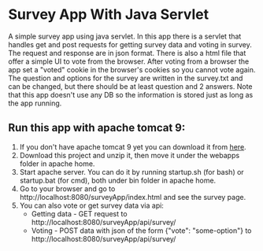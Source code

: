# Survey App With Java Servlet
A simple survey app using java servlet. 
In this app there is a servlet that handles get and post requests for getting survey data and voting in survey. The request and response are in json format.
There is also a html file that offer a simple UI to vote from the browser.
After voting from a browser the app set a "voted" cookie in the browser's cookies so you cannot vote again.
The question and options for the survey are written in the survey.txt and can be changed, 
but there should be at least question and 2 answers. 
Note that this app doesn't use any DB so the information is stored just as long as the app running.

## Run this app with apache tomcat 9:
1. If you don't have apache tomcat 9 yet you can download it from [here](https://tomcat.apache.org/download-90.cgi).
2. Download this project and unzip it, then move it under the webapps folder in apache home.
3. Start apache server. You can do it by running startup.sh (for bash) or startup.bat (for cmd), both under bin folder in apache home.
4. Go to your browser and go to http://localhost:8080/surveyApp/index.html and see the survey page.
5. You can also vote or get survey data via api:
     - Getting data - GET request to http://localhost:8080/surveyApp/api/survey/
     - Voting - POST data with json of the form {"vote": "some-option"} to http://localhost:8080/surveyApp/api/survey/
